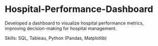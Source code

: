 # Hospital-Performance-Dashboard
Developed a dashboard to visualize hospital performance metrics, improving decision-making for hospital management.

Skills: SQL, Tableau, Python (Pandas, Matplotlib)
